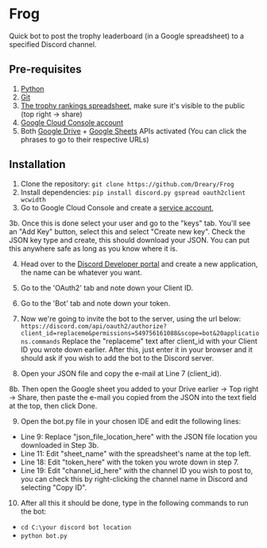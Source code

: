 # Frog
Quick bot to post the trophy leaderboard (in a Google spreadsheet) to a specified Discord channel.

## Pre-requisites

1. [Python](https://www.python.org/ftp/python/3.12.4/python-3.12.4-amd64.exe)
2. [Git](https://git-scm.com/downloads)
3. [The trophy rankings spreadsheet](https://docs.google.com/spreadsheets/d/1OFficvfy95HQT-x8JOLJlMW-b3y0CEG0tX9tAGAiORE/edit?gid=0#gid=0), make sure it's visible to the public (top right -> share) 
4. [Google Cloud Console account](https://console.cloud.google.com/welcome/new?authuser=1)
5. Both [Google Drive](https://console.cloud.google.com/apis/library/drive.googleapis.com) + [Google Sheets](https://console.cloud.google.com/apis/library/sheets.googleapis.com) APIs activated (You can click the phrases to go to their respective URLs)

## Installation

1. Clone the repository: `git clone https://github.com/Dreary/Frog`
2. Install dependencies: `pip install discord.py gspread oauth2client wcwidth`
3. Go to Google Cloud Console and create a [service account](https://console.cloud.google.com/iam-admin/serviceaccounts), 

3b. Once this is done select your user and go to the "keys" tab. You'll see an "Add Key" button, select this and select "Create new key". Check the JSON key type and create, this should download your JSON. You can put this anywhere safe as long as you know where it is.

4. Head over to the [Discord Developer portal](https://discord.com/developers/applications) and create a new application, the name can be whatever you want.
5. Go to the 'OAuth2' tab and note down your Client ID.
6. Go to the 'Bot' tab and note down your token.
7. Now we're going to invite the bot to the server, using the url below:
`https://discord.com/api/oauth2/authorize?client_id=replaceme&permissions=549756161088&scope=bot&20applications.commands`
Replace the "replaceme" text after client_id with your Client ID you wrote down earlier. After this, just enter it in your browser and it should ask if you wish to add the bot to the Discord server.

8. Open your JSON file and copy the e-mail at Line 7 (client_id). 

8b. Then open the Google sheet you added to your Drive earlier -> Top right -> Share, then paste the e-mail you copied from the JSON into the text field at the top, then click Done.

9. Open the bot.py file in your chosen IDE and edit the following lines:
- Line 9: Replace "json_file_location_here" with the JSON file location you downloaded in Step 3b.
- Line 11: Edit "sheet_name" with the spreadsheet's name at the top left.
- Line 18: Edit "token_here" with the token you wrote down in step 7.
- Line 19: Edit "channel_id_here" with the channel ID you wish to post to, you can check this by right-clicking the channel name in Discord and selecting "Copy ID".

10. After all this it should be done, type in the following commands to run the bot:
- `cd C:\your discord bot location`
- `python bot.py`
